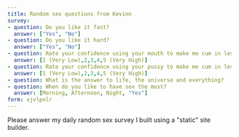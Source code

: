 ```yaml
---
title: Random sex questions from Kevinn
survey:
- question: Do you like it fast?
  answer: ["Yes", "No"]
- question: Do you like it hard?
  answer: ["Yes", "No"]
- question: Rate your confidence using your mouth to make me cum in less than 7 minutes.
  answer: [1 (Very Low),2,3,4,5 (Very High)]
- question: Rate your confidence using your pussy to make me cum in less than 7 minutes.
  answer: [1 (Very Low),2,3,4,5 (Very High)]
- question: What is the answer to life, the universe and everything?
- question: When do you like to have sex the most?
  answer: [Morning, Afternoon, Night, "Yes"]
form: xjvlpnlr
---
```


Please answer my daily random sex survey I built using a "static" site builder.
